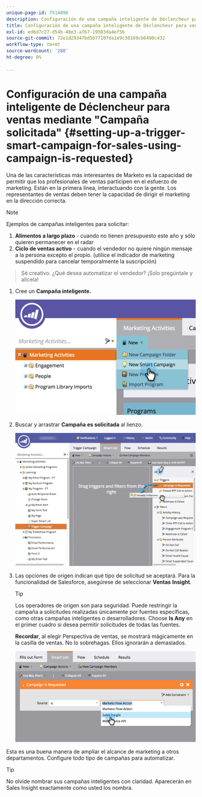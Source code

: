 ```yaml
---
unique-page-id: 7514898
description: Configuración de una campaña inteligente de Déclencheur para ventas mediante "Campaña solicitada" - Documentos de Marketo - Documentación del producto
title: Configuración de una campaña inteligente de Déclencheur para ventas mediante "Campaña solicitada"
exl-id: ed6d7c27-d54b-48e3-af67-19503da4ef56
source-git-commit: 72e1d29347bd5b77107da1e9c30169cb6490c432
workflow-type: tm+mt
source-wordcount: '288'
ht-degree: 0%

---
```


# Configuración de una campaña inteligente de Déclencheur para ventas mediante &quot;Campaña solicitada&quot; {#setting-up-a-trigger-smart-campaign-for-sales-using-campaign-is-requested}

Una de las características más interesantes de Marketo es la capacidad de permitir que los profesionales de ventas participen en el esfuerzo de marketing. Están en la primera línea, interactuando con la gente. Los representantes de ventas deben tener la capacidad de dirigir el marketing en la dirección correcta.

>[!NOTE]
>
>Ejemplos de campañas inteligentes para solicitar:
>
>1. **Alimentos a largo plazo** - cuando no tienen presupuesto este año y sólo quieren permanecer en el radar
>1. **Ciclo de ventas activo** - cuando el vendedor no quiere ningún mensaje a la persona excepto el propio. (utilice el indicador de marketing suspendido para cancelar temporalmente la suscripción)

>
>Sé creativo. ¿Qué desea automatizar el vendedor? ¡Solo pregúntale y alícela!

1. Cree un **Campaña inteligente.**

   ![](assets/image2015-5-20-16-3a3-3a25.png)

1. Buscar y arrastrar **Campaña es solicitada** al lienzo.

   ![](assets/campaignfilterdrag.png)

1. Las opciones de origen indican qué tipo de solicitud se aceptará. Para la funcionalidad de Salesforce, asegúrese de seleccionar **Ventas** **Insight**.

   >[!TIP]
   >
   >Los operadores de origen son para seguridad. Puede restringir la campaña a solicitudes realizadas únicamente por fuentes específicas, como otras campañas inteligentes o desarrolladores. Choose **Is Any** en el primer cuadro si desea permitir solicitudes de todas las fuentes.
   >
   >**Recordar**, al elegir Perspectiva de ventas, se mostrará mágicamente en la casilla de ventas. No lo sobrehagas. Ellos ignorarán a demasiados.

   ![](assets/image2015-5-20-17-3a56-3a56.png)

Esta es una buena manera de ampliar el alcance de marketing a otros departamentos. Configure todo tipo de campañas para automatizar.

>[!TIP]
>
>No olvide nombrar sus campañas inteligentes con claridad. Aparecerán en Sales Insight exactamente como usted los nombra.
